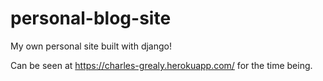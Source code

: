 # personal-blog-site
My own personal site built with django!

Can be seen at https://charles-grealy.herokuapp.com/ for the time being.